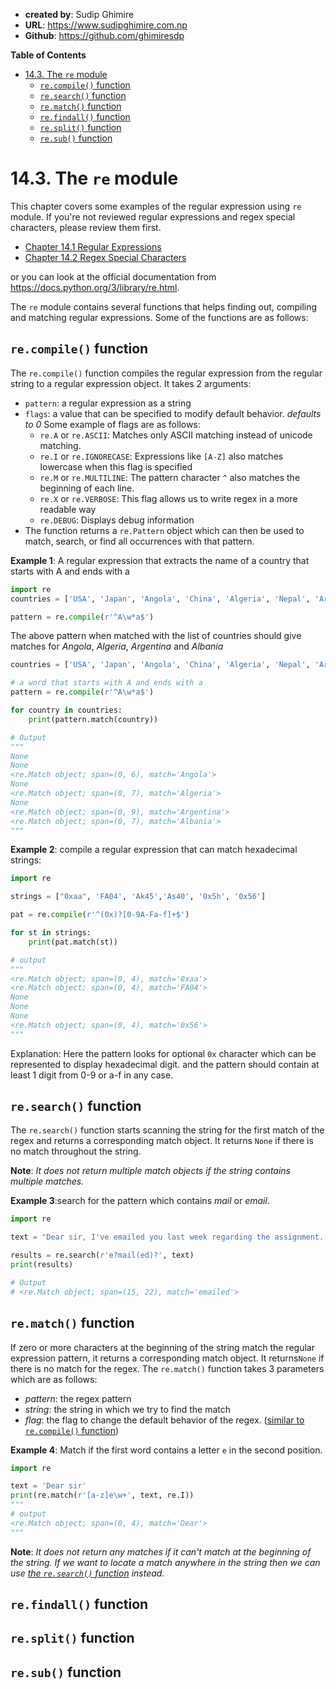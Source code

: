 - **created by**: Sudip Ghimire
- **URL**: https://www.sudipghimire.com.np
- **Github**: https://github.com/ghimiresdp

**Table of Contents**
- [14.3. The `re` module](#143-the-re-module)
  - [`re.compile()` function](#recompile-function)
  - [`re.search()` function](#research-function)
  - [`re.match()` function](#rematch-function)
  - [`re.findall()` function](#refindall-function)
  - [`re.split()` function](#resplit-function)
  - [`re.sub()` function](#resub-function)

# 14.3. The `re` module

This chapter covers some examples of the regular expression using `re` module. If you're not reviewed
regular expressions and regex special characters, please review them first.

- [Chapter 14.1 Regular Expressions](chapter%2014.1%20regular%20expressions.md)
- [Chapter 14.2 Regex Special Characters](chapter%2014.2%20regex%20special%20characters.md)

or you can look at the official documentation from https://docs.python.org/3/library/re.html.


The `re` module contains several functions that helps finding out, compiling and matching regular expressions. Some of the functions are as follows:

## `re.compile()` function

The `re.compile()` function compiles the regular expression from the regular string to a regular expression object. It takes 2 arguments:
- `pattern`: a regular expression as a string
- `flags`: a value that can be specified to modify default behavior. _defaults to 0_
  Some example of flags are as follows:
    - `re.A` or `re.ASCII`: Matches only ASCII matching instead of unicode matching.
    - `re.I` or `re.IGNORECASE`: Expressions like `[A-Z]` also matches lowercase when this flag is specified
    - `re.M` or `re.MULTILINE`: The pattern character `^` also matches the beginning of each line.
    - `re.X` or `re.VERBOSE`: This flag allows us to write regex in a more readable way
    - `re.DEBUG`: Displays debug information
- The function returns a `re.Pattern` object which can then be used to match, search, or find all occurrences with that pattern.

**Example 1**: A regular expression that extracts the name of a country that starts with A and ends with a
```python
import re
countries = ['USA', 'Japan', 'Angola', 'China', 'Algeria', 'Nepal', 'Argentina', 'Albania']

pattern = re.compile(r'^A\w*a$')

```
The above pattern when matched with the list of countries should give matches for _Angola_, _Algeria_, _Argentina_ and _Albania_

```python
countries = ['USA', 'Japan', 'Angola', 'China', 'Algeria', 'Nepal', 'Argentina', 'Albania']

# a word that starts with A and ends with a
pattern = re.compile(r'^A\w*a$')

for country in countries:
    print(pattern.match(country))

# Output
"""
None
None
<re.Match object; span=(0, 6), match='Angola'>
None
<re.Match object; span=(0, 7), match='Algeria'>
None
<re.Match object; span=(0, 9), match='Argentina'>
<re.Match object; span=(0, 7), match='Albania'>
"""
```

**Example 2**: compile a regular expression that can match hexadecimal strings:
```py
import re

strings = ["0xaa", 'FA04', 'Ak45','As40', '0x5h', '0x56']

pat = re.compile(r'^(0x)?[0-9A-Fa-f]+$')

for st in strings:
    print(pat.match(st))

# output
"""
<re.Match object; span=(0, 4), match='0xaa'>
<re.Match object; span=(0, 4), match='FA04'>
None
None
None
<re.Match object; span=(0, 4), match='0x56'>
"""
```
Explanation: Here the pattern looks for optional `0x` character which can be represented to display hexadecimal digit. and the pattern should contain at least 1 digit from 0-9 or a-f in any case.

## `re.search()` function

The `re.search()` function starts scanning the string for the first match of the regex and returns a corresponding match object.
It returns `None` if there is no match throughout the string.

**Note**: _It does not return multiple match objects if the string contains multiple matches._

**Example 3**:search for the pattern which contains _mail_ or _email_.

```py
import re

text = "Dear sir, I've emailed you last week regarding the assignment. I've also sent you another mail specifying the next assignment."

results = re.search(r'e?mail(ed)?', text)
print(results)

# Output
# <re.Match object; span=(15, 22), match='emailed'>

```

## `re.match()` function
If zero or more characters at the beginning of the string match the regular expression pattern, it returns a corresponding match object.
It returns`None` if there is no match for the regex. The `re.match()` function takes 3 parameters which are as follows:

- _pattern_: the regex pattern
- _string_: the string in which we try to find the match
- _flag_: the flag to change the default behavior of the regex. ([similar to `re.compile()` function](#recompile-function))

**Example 4**: Match if the first word contains a letter `e` in the second position.
```py
import re

text = 'Dear sir'
print(re.match(r'[a-z]e\w+', text, re.I))
"""
# output
<re.Match object; span=(0, 4), match='Dear'>
"""
```

**Note**: _It does not return any matches if it can't match at the beginning of the string. If we want to locate a match anywhere in the string then we can use [the `re.search()` function](#research-function) instead._

## `re.findall()` function
## `re.split()` function
## `re.sub()` function
